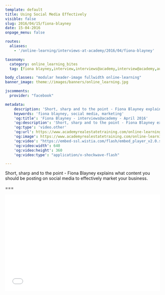 ```yaml
---
template: default
title: Using Social Media Effectively
visible: false
slug: 2016/04/15/fiona-blayney
date: 15-04-2016
onpage_menu: false

routes:
  aliases:
    - '/online-learning/interviews-at-academy/2016/04/fiona-blayney'

taxonomy:
  category: online_learning_bites
  tag: [fiona blayney,interview,interviews@academy,interview@academy,auction,sales,office administrations,sales consultants,property managers,property managers,business owners,managers]

body_classes: "modular header-image fullwidth online-learning"
banner_image: theme://images/banners/online_learning.jpg

jscomments:
  provider: "facebook"

metadata:
    description: 'Short, sharp and to the point - Fiona Blayney explains what content you should be posting on social media to effectively market your business.'
    keywords: 'fiona blayney, social media, marketing'
    'og:title': 'Fiona Blayney - interviews@academy - April 2016'
    'og:description': 'Short, sharp and to the point - Fiona Blayney explains what content you should be posting on social media to effectively market your business.'
    'og:type': 'video.other'
    'og:url': https://www.academyrealestatetraining.com/online-learning/bites/2016/04/fiona-blayney#pk_campaign=Social-2016-04
    'og:image': https://www.academyrealestatetraining.com/online-learning/bites/2016/04/15/fiona-blayney/fiona-blayney.jpg
    'og:video': "https://embed-ssl.wistia.com/flash/embed_player_v2.0.swf?videoUrl=http%3A%2F%2Fembed.wistia.com%2Fdeliveries%2Fbc49c32e3d1de2ae3dcddd766e2ce1a9737f811e.bin&amp;stillUrl=https%3A%2F%2Fembed-ssl.wistia.com%2Fdeliveries%2F8c02a3fc34a487d6cdd4b39fbc0e5a8407584823.bin&amp;controlsVisibleOnLoad=false&amp;unbufferedSeek=true&amp;autoLoad=false&amp;autoPlay=true&amp;endVideoBehavior=default&amp;showVolume=true&amp;embedServiceURL=http%3A%2F%2Fdistillery.wistia.com%2Fx&amp;accountKey=wistia-production_341965&amp;mediaID=wistia-production_19631510&amp;mediaDuration=160.205&amp;fullscreenDisabled=false&amp;customColor=7b796a"
    'og:video:width': 640
    'og:video:height': 360
    'og:video:type': "application/x-shockwave-flash"

---
```


Short, sharp and to the point - Fiona Blayney explains what content you should be posting on social media to effectively market your business.

===

<div class="wistia_responsive_padding" style="padding:56.25% 0 28px 0;position:relative;"><div class="wistia_responsive_wrapper" style="height:100%;left:0;position:absolute;top:0;width:100%;"><iframe src="//fast.wistia.net/embed/iframe/tl5squbb2h?seo=false&videoFoam=true" allowtransparency="true" frameborder="0" scrolling="no" class="wistia_embed" name="wistia_embed" allowfullscreen mozallowfullscreen webkitallowfullscreen oallowfullscreen msallowfullscreen width="100%" height="100%"></iframe></div></div>
<script src="//fast.wistia.net/assets/external/E-v1.js" async></script>

